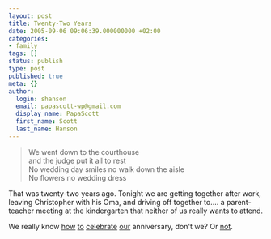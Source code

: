 ```yaml
---
layout: post
title: Twenty-Two Years
date: 2005-09-06 09:06:39.000000000 +02:00
categories:
- family
tags: []
status: publish
type: post
published: true
meta: {}
author:
  login: shanson
  email: papascott-wp@gmail.com
  display_name: PapaScott
  first_name: Scott
  last_name: Hanson
---
```

<blockquote>We went down to the courthouse<br />
and the judge put it all to rest<br />
No wedding day smiles no walk down the aisle<br />
No flowers no wedding dress</p></blockquote>
<p>That was twenty-two years ago. Tonight we are getting together after work, leaving Christopher with his Oma, and driving off together to.... a parent-teacher meeting at the kindergarten that neither of us really wants to attend.</p>
<p>We really know <a href="http://www.papascott.de/archives/2000/09/06/">how</a> <a href="http://www.papascott.de/archives/2001/09/06/">to</a> <a href="http://www.papascott.de/archives/2002/09/07/">celebrate</a> <a href="http://www.papascott.de/archives/2003/09/08/">our</a> anniversary, don't we? Or <a href="http://www.papascott.de/archives/2004/09/06/">not</a>.</p>
